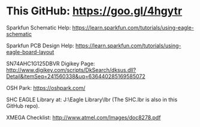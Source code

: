 # This GitHub: https://goo.gl/4hgytr

Sparkfun Schematic Help: https://learn.sparkfun.com/tutorials/using-eagle-schematic

Sparkfun PCB Design Help: https://learn.sparkfun.com/tutorials/using-eagle-board-layout

SN74AHC1G125DBVR Digikey Page: http://www.digikey.com/scripts/DkSearch/dksus.dll?Detail&itemSeq=241560338&uq=636440285169585072

OSH Park: https://oshpark.com/

SHC EAGLE Library at: J:\Eagle Library\lbr (The SHC.lbr is also in this GitHub repo).

XMEGA Checklist: http://www.atmel.com/Images/doc8278.pdf
